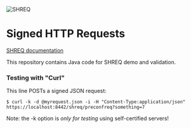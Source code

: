 ![SHREQ](https://cyberphone.github.io/doc/security/shreq.svg)

# Signed HTTP Requests

[SHREQ documentation](https://cyberphone.github.io/ietf-signed-http-requests)

This repository contains Java code for SHREQ demo and validation.

### Testing with "Curl"
This line POSTs a signed JSON request:
```code
$ curl -k -d @myrequest.json -i -H "Content-Type:application/json" https://localhost:8442/shreq/preconfreq?something=7
```
Note: the -k option is *only for testing* using self-certified servers!
